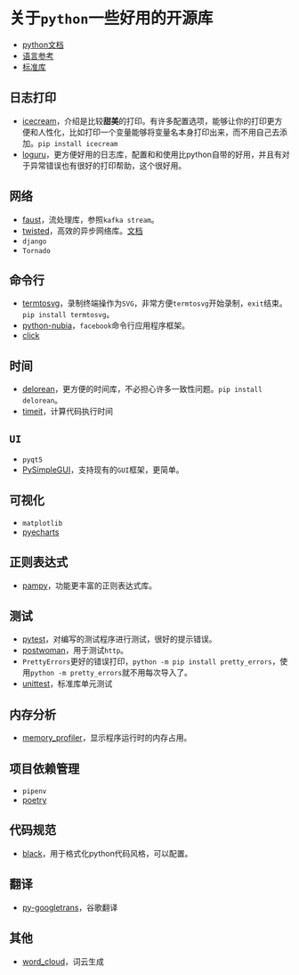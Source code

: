 # 关于`python`一些好用的开源库

- [python文档](https://docs.python.org/zh-cn/3/)
- [语言参考](https://docs.python.org/zh-cn/3/reference/index.html)
- [标准库](https://docs.python.org/zh-cn/3/library/index.html)

## 日志打印

- [icecream](https://github.com/gruns/icecream)，介绍是比较**甜美**的打印。有许多配置选项，能够让你的打印更方便和人性化，比如打印一个变量能够将变量名本身打印出来，而不用自己去添加。`pip install icecream`
- [loguru](https://github.com/Delgan/loguru)，更方便好用的日志库，配置和和使用比python自带的好用，并且有对于异常错误也有很好的打印帮助，这个很好用。

## 网络

- [faust](https://github.com/robinhood/faust)，流处理库，参照`kafka stream`。
- [twisted](https://github.com/twisted/twisted)，高效的异步网络库。[文档](https://twistedmatrix.com/documents/current/core/howto/reactor-basics.html)
- `django`
- `Tornado`

## 命令行

- [termtosvg](https://github.com/nbedos/termtosvg)，录制终端操作为`SVG`，非常方便`termtosvg`开始录制，`exit`结束。`pip install termtosvg`。
- [python-nubia](https://github.com/facebookincubator/python-nubia)，`facebook`命令行应用程序框架。
- [click](https://www.cnblogs.com/alexkn/p/6980400.html)

## 时间

- [delorean](https://github.com/myusuf3/delorean)，更方便的时间库，不必担心许多一致性问题。`pip install delorean`。
- [timeit](https://docs.python.org/zh-cn/3/library/timeit.html)，计算代码执行时间

## `UI`

- `pyqt5`
- [PySimpleGUI](https://github.com/PySimpleGUI/PySimpleGUI)，支持现有的`GUI`框架，更简单。

## 可视化

- `matplotlib`
- [pyecharts](https://github.com/pyecharts/pyecharts)

## 正则表达式

- [pampy](https://github.com/santinic/pampy)，功能更丰富的正则表达式库。

## 测试

- [pytest](https://github.com/pytest-dev/pytest)，对编写的测试程序进行测试，很好的提示错误。
- [postwoman](https://github.com/liyasthomas/postwoman)，用于测试`http`。
- `PrettyErrors`更好的错误打印，`python -m pip install pretty_errors`，使用`python -m pretty_errors`就不用每次导入了。
- [unittest](https://docs.python.org/zh-cn/3/library/unittest.html)，标准库单元测试

## 内存分析

- [memory_profiler](https://github.com/pythonprofilers/memory_profiler)，显示程序运行时的内存占用。

## 项目依赖管理

- `pipenv`
- [poetry](https://github.com/python-poetry/poetry)

## 代码规范

- [black](https://github.com/psf/black)，用于格式化python代码风格，可以配置。

## 翻译

- [py-googletrans](https://github.com/ssut/py-googletrans)，谷歌翻译

## 其他

- [word_cloud](https://hellogithub.com/periodical/statistics/click/?target=https://github.com/amueller/word_cloud)，词云生成

